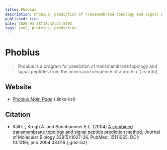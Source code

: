 ```yaml
---
title: Phobius
description: Phobius: prediction of transmembrane topology and signal peptides.
published: true
date: 2020-04-28T18:42:24.519Z
tags: tool, proteins, prediction
---
```


# Phobius

> Phobius is a program for prediction of transmembrane topology and signal peptides from the amino acid sequence of a protein.
{.is-info}

 

## Website 

- [Phobius *Main Page*](https://www.ebi.ac.uk/Tools/pfa/phobius/)
 {.links-list}

## Citation 

- Käll L., Krogh A. and Sonnhammer E.L. (2004) [A combined transmembrane topology and signal peptide prediction method.](https://www.sciencedirect.com/science/article/abs/pii/S0022283604002943)  Journal of Molecular Biology 338(5):1027-36. PubMed: 15111065. DOI: 10.1016/j.jmb.2004.03.016
{.grid-list}
